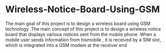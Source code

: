 # Wireless-Notice-Board-Using-GSM
The main goal of this project is to design a wireless board using GSM technology .The main concept of this project is to design a wireless notice board that displays various notices sent from the mobile phone .When a mobile user sends information from hismobile , it is received by a SIM slot, which is integrated into a GSM modem at the receiver end 
